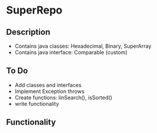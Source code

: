 # SuperRepo

## Description
 - Contains java classes: Hexadecimal, Binary, SuperArray
 - Contains java interface: Comparable (custom) 

## To Do 
 - Add classes and interfaces
 - Implement Exception throws
 - Create functions: linSearch(), isSorted()
 - write functionality

## Functionality

